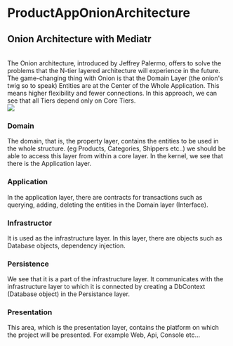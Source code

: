 # ProductAppOnionArchitecture
## Onion Architecture with Mediatr
</br>
The Onion architecture, introduced by Jeffrey Palermo, offers to solve the problems that the N-tier layered architecture will experience in the future. The game-changing thing with Onion is that the Domain Layer (the onion's twig so to speak) Entities are at the Center of the Whole Application. This means higher flexibility and fewer connections. In this approach, we can see that all Tiers depend only on Core Tiers.
</br>
<img src="https://miro.medium.com/max/924/1*0Pg6_UsaKiiEqUV3kf2HXg.png"/>
</br>
<h3> Domain </h3>
The domain, that is, the property layer, contains the entities to be used in the whole structure. (eg Products, Categories, Shippers etc..) we should be able to access this layer from within a core layer. In the kernel, we see that there is the Application layer.

### Application
 In the application layer, there are contracts for transactions such as querying, adding, deleting the entities in the Domain layer (Interface).

### Infrastructor
 It is used as the infrastructure layer. In this layer, there are objects such as Database objects, dependency injection.

### Persistence
 We see that it is a part of the infrastructure layer. It communicates with the infrastructure layer to which it is connected by creating a DbContext (Database object) in the Persistance layer.

### Presentation
 This area, which is the presentation layer, contains the platform on which the project will be presented. For example Web, Api, Console etc…
